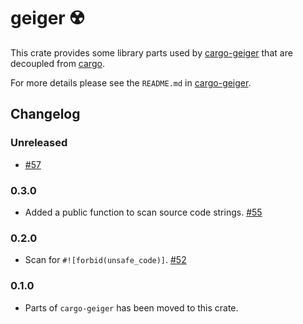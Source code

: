 geiger ☢️ 
=========

This crate provides some library parts used by [cargo-geiger] that are decoupled
from [cargo].

For more details please see the `README.md` in [cargo-geiger].

Changelog
---------

### Unreleased
 - [#57]

### 0.3.0
 - Added a public function to scan source code strings. [#55]

### 0.2.0
 - Scan for `#![forbid(unsafe_code)]`. [#52]

### 0.1.0
 - Parts of `cargo-geiger` has been moved to this crate.

[#52]: https://github.com/anderejd/cargo-geiger/pull/52
[#55]: https://github.com/anderejd/cargo-geiger/pull/55
[#57]: https://github.com/anderejd/cargo-geiger/pull/57
[cargo-geiger]: https://crates.io/crates/cargo-geiger
[cargo]: https://crates.io/crates/cargo

